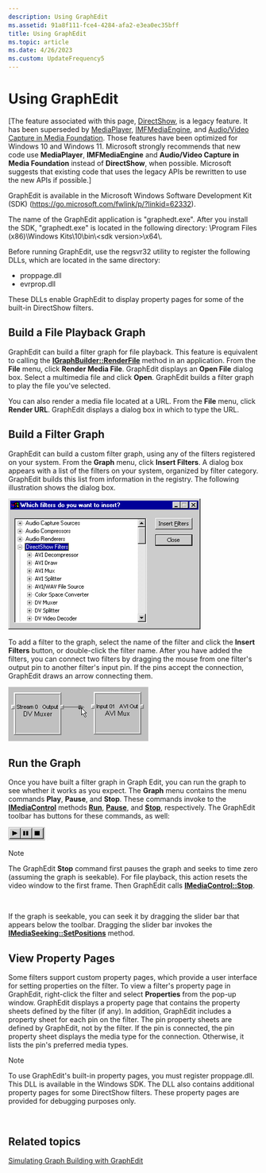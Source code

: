 ```yaml
---
description: Using GraphEdit
ms.assetid: 91a8f111-fce4-4284-afa2-e3ea0ec35bff
title: Using GraphEdit
ms.topic: article
ms.date: 4/26/2023
ms.custom: UpdateFrequency5
---
```


# Using GraphEdit

\[The feature associated with this page, [DirectShow](/windows/win32/directshow/directshow), is a legacy feature. It has been superseded by [MediaPlayer](/uwp/api/Windows.Media.Playback.MediaPlayer), [IMFMediaEngine](/windows/win32/api/mfmediaengine/nn-mfmediaengine-imfmediaengine), and [Audio/Video Capture in Media Foundation](/windows/win32/medfound/audio-video-capture-in-media-foundation). Those features have been optimized for Windows 10 and Windows 11. Microsoft strongly recommends that new code use **MediaPlayer**, **IMFMediaEngine** and **Audio/Video Capture in Media Foundation** instead of **DirectShow**, when possible. Microsoft suggests that existing code that uses the legacy APIs be rewritten to use the new APIs if possible.\]

GraphEdit is available in the Microsoft Windows Software Development Kit (SDK) (<https://go.microsoft.com/fwlink/p/?linkid=62332>).

The name of the GraphEdit application is "graphedt.exe". After you install the SDK, "graphedt.exe" is located in the following directory: \\Program Files (x86)\\Windows Kits\\10\\bin\\\<sdk version\>\\x64\\.

Before running GraphEdit, use the regsvr32 utility to register the following DLLs, which are located in the same directory:

-   proppage.dll
-   evrprop.dll

These DLLs enable GraphEdit to display property pages for some of the built-in DirectShow filters.

## Build a File Playback Graph

GraphEdit can build a filter graph for file playback. This feature is equivalent to calling the [**IGraphBuilder::RenderFile**](/windows/desktop/api/Strmif/nf-strmif-igraphbuilder-renderfile) method in an application. From the **File** menu, click **Render Media File**. GraphEdit displays an **Open File** dialog box. Select a multimedia file and click **Open**. GraphEdit builds a filter graph to play the file you've selected.

You can also render a media file located at a URL. From the **File** menu, click **Render URL**. GraphEdit displays a dialog box in which to type the URL.

## Build a Filter Graph

GraphEdit can build a custom filter graph, using any of the filters registered on your system. From the **Graph** menu, click **Insert Filters**. A dialog box appears with a list of the filters on your system, organized by filter category. GraphEdit builds this list from information in the registry. The following illustration shows the dialog box.

![which filters do you want to insert?](images/gedit12.png)

To add a filter to the graph, select the name of the filter and click the **Insert Filters** button, or double-click the filter name. After you have added the filters, you can connect two filters by dragging the mouse from one filter's output pin to another filter's input pin. If the pins accept the connection, GraphEdit draws an arrow connecting them.

![connecting two filters](images/gedit-connect.png)

## Run the Graph

Once you have built a filter graph in Graph Edit, you can run the graph to see whether it works as you expect. The **Graph** menu contains the menu commands **Play**, **Pause**, and **Stop**. These commands invoke to the [**IMediaControl**](/windows/desktop/api/Control/nn-control-imediacontrol) methods [**Run**](/windows/desktop/api/Control/nf-control-imediacontrol-run), [**Pause**](/windows/desktop/api/Control/nf-control-imediacontrol-pause), and [**Stop**](/windows/desktop/api/Control/nf-control-imediacontrol-stop), respectively. The GraphEdit toolbar has buttons for these commands, as well:

![pause, play, and stop buttons](images/gedit-toolbar.png)

> [!Note]  
> The GraphEdit **Stop** command first pauses the graph and seeks to time zero (assuming the graph is seekable). For file playback, this action resets the video window to the first frame. Then GraphEdit calls [**IMediaControl::Stop**](/windows/desktop/api/Control/nf-control-imediacontrol-stop).

 

If the graph is seekable, you can seek it by dragging the slider bar that appears below the toolbar. Dragging the slider bar invokes the [**IMediaSeeking::SetPositions**](/windows/desktop/api/Strmif/nf-strmif-imediaseeking-setpositions) method.

## View Property Pages

Some filters support custom property pages, which provide a user interface for setting properties on the filter. To view a filter's property page in GraphEdit, right-click the filter and select **Properties** from the pop-up window. GraphEdit displays a property page that contains the property sheets defined by the filter (if any). In addition, GraphEdit includes a property sheet for each pin on the filter. The pin property sheets are defined by GraphEdit, not by the filter. If the pin is connected, the pin property sheet displays the media type for the connection. Otherwise, it lists the pin's preferred media types.

> [!Note]  
> To use GraphEdit's built-in property pages, you must register proppage.dll. This DLL is available in the Windows SDK. The DLL also contains additional property pages for some DirectShow filters. These property pages are provided for debugging purposes only.

 

## Related topics

<dl> <dt>

[Simulating Graph Building with GraphEdit](simulating-graph-building-with-graphedit.md)
</dt> </dl>

 

 



